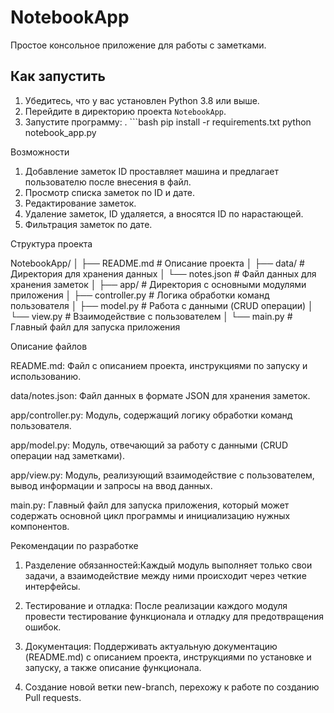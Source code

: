 # NotebookApp

Простое консольное приложение для работы с заметками.

## Как запустить

1. Убедитесь, что у вас установлен Python 3.8 или выше.
2. Перейдите в директорию проекта `NotebookApp`.
3. Запустите программу:
. ```bash
   pip install -r requirements.txt
   python notebook_app.py

Возможности

1. Добавление заметок ID проставляет машина и предлагает пользователю после внесения в файл.
2. Просмотр списка заметок по ID и дате.
3. Редактирование заметок.
4. Удаление заметок, ID удаляется, а вносятся ID по нарастающей.
5. Фильтрация заметок по дате.

Структура проекта

NotebookApp/
│
├── README.md            # Описание проекта
│
├── data/                # Директория для хранения данных
│   └── notes.json       # Файл данных для хранения заметок
│
├── app/                 # Директория с основными модулями приложения
│   ├── controller.py    # Логика обработки команд пользователя
│   ├── model.py         # Работа с данными (CRUD операции)
│   └── view.py          # Взаимодействие с пользователем
│
└── main.py              # Главный файл для запуска приложения


Описание файлов

README.md: Файл с описанием проекта, инструкциями по запуску и использованию.

data/notes.json: Файл данных в формате JSON для хранения заметок.

app/controller.py: Модуль, содержащий логику обработки команд пользователя.

app/model.py: Модуль, отвечающий за работу с данными (CRUD операции над заметками).

app/view.py: Модуль, реализующий взаимодействие с пользователем, вывод информации и запросы на ввод данных.

main.py: Главный файл для запуска приложения, который может содержать основной цикл программы и инициализацию нужных компонентов.


Рекомендации по разработке

1. Разделение обязанностей:Каждый модуль выполняет только свои задачи, а взаимодействие между ними происходит через четкие интерфейсы.

2. Тестирование и отладка: После реализации каждого модуля провести тестирование функционала и отладку для предотвращения ошибок.

3. Документация: Поддерживать актуальную документацию (README.md) с описанием проекта, инструкциями по установке и запуску, а также описание функционала.

4. Создание новой ветки new-branch, перехожу к работе по созданию Pull requests.